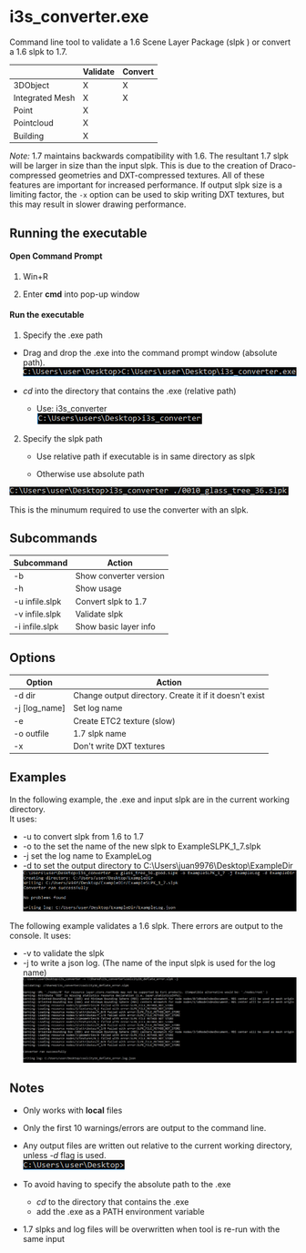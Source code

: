 # i3s_converter.exe

Command line tool to validate a 1.6 Scene Layer Package (slpk ) or convert a 1.6 slpk to 1.7.  


|      &nbsp;     | Validate | Convert |
|-----------------|----------|---------|
| 3DObject        |     X    |    X    |
| Integrated Mesh |     X    |    X    |
| Point           |     X    | &nbsp;  |
| Pointcloud      |     X    | &nbsp;  |
| Building        |     X    | &nbsp;  |

*Note:* 1.7 maintains backwards compatibility with 1.6. The resultant 1.7 slpk will be larger in size than the input slpk. This is due to the creation of Draco-compressed geometries and DXT-compressed textures.  All of these features are important for increased performance. If output slpk size is a limiting factor, the `-x` option can be used to skip writing DXT textures, but this may result in slower drawing performance.  

## Running the executable

#### Open Command Prompt

1. Win+R

2. Enter __cmd__ into pop-up window

#### Run the executable

1. Specify the .exe path

  - Drag and drop the .exe into the command prompt window (absolute path).  
    ![exe_abs_path](readme_images/exe_abs_path.PNG)

  - _cd_ into the directory that contains the .exe (relative path)
    - Use: i3s_converter  
    ![exe_cwd_path](readme_images/exe_cwd_path.PNG)

2. Specify the slpk path

    - Use relative path if executable is in same directory as slpk

    - Otherwise use absolute path

  ![min_required](readme_images/min_required_to_run.PNG)

  This is the minumum required to use the converter with an slpk.

## Subcommands

| Subcommand   | Action          |
|--------------|-----------------|
| -b           | Show converter version    |
| -h           | Show usage      |
| -u infile.slpk | Convert slpk to 1.7   |
| -v infile.slpk | Validate slpk |
| -i infile.slpk | Show basic layer info |

## Options

| Option         | Action                  |
|----------------|-------------------------|
| -d dir         | Change output directory. Create it if it doesn't exist|
| -j \[log_name] | Set log name    |
| -e             | Create ETC2 texture \(slow) |
| -o outfile   | 1.7 slpk name   |
| -x             | Don't write DXT textures |

## Examples
In the following example, the .exe and input slpk are in the current working directory.  
It uses:

- -u to convert slpk from 1.6 to 1.7
- -o to the set the name of the new slpk to ExampleSLPK_1_7.slpk
- -j set the log name to ExampleLog
- -d to set the output directory to C:\Users\juan9976\Desktop\ExampleDir
![No errors](readme_images/example.good.PNG)

The following example validates a 1.6 slpk. There errors are output to the console.
It uses:
- -v to validate the slpk
- -j to write a json log. (The name of the input slpk is used for the log name)  
![validation](readme_images/validate_example_errors.PNG)

## Notes

- Only works with __local__ files

- Only the first 10 warnings/errors are output to the command line.

- Any output files are written out relative to the current working directory, unless _-d_ flag is used.  
![Current Working Directory](readme_images/cwd.PNG)

- To avoid having to specify the absolute path to the .exe
  - _cd_ to the directory that contains the .exe
  - add the .exe as a PATH environment variable

- 1.7 slpks and log files will be overwritten when tool is re-run with the same input